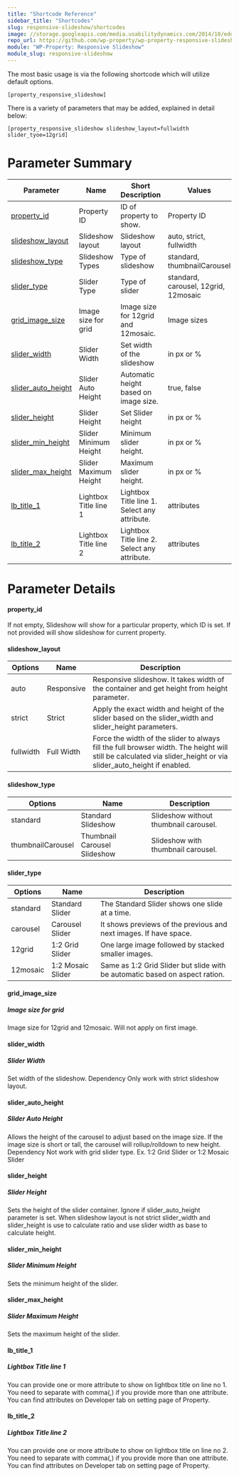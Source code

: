 ```yaml
---
title: "Shortcode Reference"
sidebar_title: "Shortcodes"
slug: responsive-slideshow/shortcodes
image: //storage.googleapis.com/media.usabilitydynamics.com/2014/10/edd3396b-wpproperty-extension-slideshow-icon-300x300.png
repo_url: https://github.com/wp-property/wp-property-responsive-slideshow
module: "WP-Property: Responsive Slideshow"
module_slug: responsive-slideshow
---
```


The most basic usage is via the following shortcode which will utilize default options.

`[property_responsive_slideshow]`

There is a variety of parameters that may be added, explained in detail below:

`[property_responsive_slideshow slideshow_layout=fullwidth slider_tyoe=12grid]`


# Parameter Summary

Parameter                                 | Name                  | Short Description                             | Values                                | Default
---                                       | ---                   | ---                                           | ---                                   | ---
[property_id](#property_id)               | Property ID           | ID of property to show.                       | Property ID                           | Current property
[slideshow_layout](#slideshow_layout)     | Slideshow layout      | Slideshow layout                              | auto, strict, fullwidth               | auto
[slideshow_type](#slideshow_type)         | Slideshow Types       | Type of slideshow                             | standard, thumbnailCarousel           | thumbnailCarousel
[slider_type](#slider_type)               | Slider Type           | Type of slider                                | standard, carousel, 12grid, 12mosaic  |  standard
[grid_image_size](#grid_image_size)     | Image size for grid   | Image size for 12grid and 12mosaic.           | Image sizes							  |  medium
[slider_width](#slider_width)             | Slider Width          | Set width of the slideshow                    | in px or %                            | none
[slider_auto_height](#slider_auto_height) | Slider Auto Height    | Automatic height based on image size.         | true, false                           | false
[slider_height](#slider_height)           | Slider Height         | Set Slider height                             | in px or %                            | 16:9
[slider_min_height](#slider_min_height)   | Slider Minimum Height | Minimum slider height.                        | in px or %                            | none
[slider_max_height](#slider_max_height)   | Slider Maximum Height | Maximum slider height.                        | in px or %                            | none
[lb_title_1](#lb_title_1)                 | Lightbox Title line 1 | Lightbox Title line 1. Select any attribute.  | attributes                            | none
[lb_title_2](#lb_title_2)                 | Lightbox Title line 2 | Lightbox Title line 2. Select any attribute.  | attributes                            | none

# Parameter Details

#### property_id
If not empty, Slideshow will show for a particular property, which ID is set. If not provided will show slideshow for current property.

#### slideshow_layout
Options           | Name                          | Description                            
---               | ---                           | ---                                    
auto              | Responsive                    | Responsive slideshow. It takes width of the container and get height from height parameter.
strict            | Strict                        | Apply the exact width and height of the slider based on the slider_width and slider_height parameters.
fullwidth         | Full Width                    | Force the width of the slider to always fill the full browser width. The height will still be calculated via slider_height or via slider_auto_height if enabled.

#### slideshow_type
Options           | Name                          | Description
---               | ---                           | ---
standard          | Standard Slideshow            | Slideshow without thumbnail carousel.  
thumbnailCarousel | Thumbnail Carousel Slideshow  | Slideshow with thumbnail carousel.     

#### slider_type
Options           | Name                          | Description
---               | ---                           | ---
standard          | Standard Slider               | The Standard Slider shows one slide at a time.
carousel          | Carousel Slider               | It shows previews of the previous and next images. If have space.
12grid            | 1:2 Grid Slider               | One large image followed by stacked smaller images.
12mosaic          | 1:2 Mosaic Slider             | Same as 1:2 Grid Slider but slide with be automatic based on aspect ration.

#### grid_image_size
##### Image size for grid
Image size for 12grid and 12mosaic. Will not apply on first image.

#### slider_width
##### Slider Width
Set width of the slideshow. 
Dependency Only work with strict slideshow layout.

#### slider_auto_height
##### Slider Auto Height
Allows the height of the carousel to adjust based on the image size. If the image size is short or tall, the carousel will rollup/rolldown to new height.
Dependency Not work with grid slider type. Ex. 1:2 Grid Slider or 1:2 Mosaic Slider

#### slider_height
##### Slider Height
Sets the height of the slider container.
Ignore if slider_auto_height parameter is set. When slideshow layout is not strict slider_width and slider_height is use to calculate ratio and use slider width as base to calculate height.

#### slider_min_height
##### Slider Minimum Height
Sets the minimum height of the slider.

#### slider_max_height
##### Slider Maximum Height
Sets the maximum height of the slider.

#### lb_title_1
##### Lightbox Title line 1
You can provide one or more attribute to show on lightbox title on line no 1. You need to separate with comma(,) if you provide more than one attribute. You can find attributes on Developer tab on setting page of Property.

#### lb_title_2
##### Lightbox Title line 2
You can provide one or more attribute to show on lightbox title on line no 2. You need to separate with comma(,) if you provide more than one attribute. You can find attributes on Developer tab on setting page of Property.


